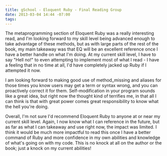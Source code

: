 ```yaml
---
title: gSchool - Eloquent Ruby - Final Reading Group
date: 2013-03-04 14:44 -07:00
tags:
---
```


The metaprogramming section of Eloquent Ruby was a really interesting read, and I'm looking forward to my skill level being advanced enough to take advantage of these methods, but as with large parts of the rest of the book, my main takeaway was that EQ will be an excellent reference once I have a better handle on what I'm doing.  At my current skill level, I have to say "Hell no!" to even attempting to implement most of what I read - I have a feeling that in no time at all, I'd have completely jacked up Ruby if I attempted it now.

I am looking forward to making good use of method_missing and aliases for those times you know users may get a term or syntax wrong, and you can proactively correct it for them.  Self-modification in your program sounds like a great idea, but right now the thought kind of terrifies me, in that all I can think is that with great power comes great responsibility to know what the hell you're doing.

Overall, I'm not sure I'd recommend Eloquent Ruby to anyone at or near my current skill level.  Again, I now know what I can reference in the future, but as far as what I can takeaway and use right now, the impact was limited.  I think it would be much more impactful to read this once I have a better command of Ruby and more confidence in my own abilities and knowledge of what's going on with my code.  This is no knock at all on the author or the book; just a knock on my current abilities!